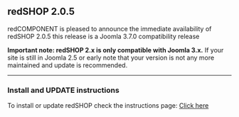 ## redSHOP 2.0.5
redCOMPONENT is pleased to announce the immediate availability of redSHOP 2.0.5 this release is a Joomla 3.7.0 compatibility release

<b>Important note: redSHOP 2.x is only compatible with Joomla 3.x.</b> If your site is still in Joomla 2.5 or early note that your version is not any more maintained and update is recommended.

<hr>

### Install and UPDATE instructions
<!-- We need change the url -->
To install or update redSHOP check the instructions page: <a href="https://docs.redcomponent.com/article/125-updating-redshop">Click here</a>